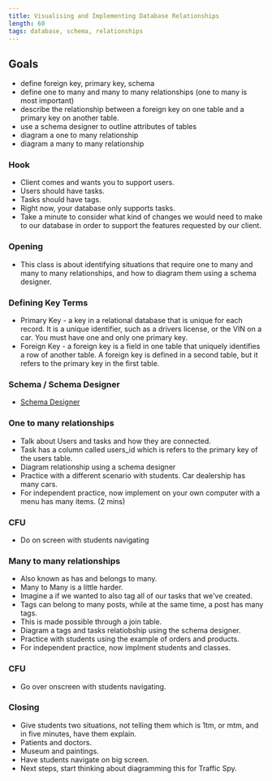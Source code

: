 ```yaml
---
title: Visualising and Implementing Database Relationships
length: 60
tags: database, schema, relationships
---
```


## Goals

* define foreign key, primary key, schema
* define one to many and many to many relationships (one to many is most important)
* describe the relationship between a foreign key on one table and a primary key on another table.
* use a schema designer to outline attributes of tables
* diagram a one to many relationship
* diagram a many to many relationship

### Hook

* Client comes and wants you to support users.
* Users should have tasks.
* Tasks should have tags.
* Right now, your database only supports tasks.
* Take a minute to consider what kind of changes we would need to make to our
database in order to support the features requested by our client.

### Opening

* This class is about identifying situations that require one to many and many to many
relationships, and how to diagram them using a schema designer.


### Defining Key Terms

* Primary Key - a key in a relational database that is unique for each
record. It is a unique identifier, such as a drivers license, or the VIN on a
car. You must have one and only one primary key.
* Foreign Key - a foreign key is a field in one table that uniquely identifies
a row of another table. A foreign key is defined in a second table,
but it refers to the primary key in the first table.


### Schema / Schema Designer

* [Schema Designer](http://ondras.zarovi.cz/sql/demo/)

### One to many relationships

* Talk about Users and tasks and how they are connected.
* Task has a column called users_id which is refers to the primary key
of the users table.
* Diagram relationship using a schema designer
* Practice with a different scenario with students. Car dealership has many
cars.
* For independent practice, now implement on your own computer with a menu
has many items. (2 mins)

### CFU

* Do on screen with students navigating

### Many to many relationships

* Also known as has and belongs to many.
* Many to Many is a little harder.
* Imagine a if we wanted to also tag all of our tasks that we've created.
* Tags can belong to many posts, while at the same time, a post has many tags.
* This is made possible through a join table.
* Diagram a tags and tasks relatiobship using the schema designer.
* Practice with students using the example of orders and products.
* For independent practice, now implment students and classes.

### CFU

* Go over onscreen with students navigating.

### Closing

* Give students two situations, not telling them which is 1tm, or mtm,
and in five minutes, have them explain.
* Patients and doctors.
* Museum and paintings.
* Have students navigate on big screen.
* Next steps, start thinking about diagramming this for Traffic Spy.
